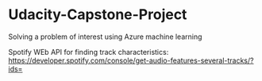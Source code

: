 # Udacity-Capstone-Project
Solving a problem of interest using Azure machine learning

Spotify WEb API for finding track characteristics: https://developer.spotify.com/console/get-audio-features-several-tracks/?ids=

